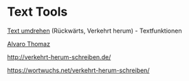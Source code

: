 # Text Tools

[Text umdrehen](https://www.topster.de/text/umdrehen.html)  (Rückwärts, Verkehrt herum) - Textfunktionen

[Alvaro Thomaz](https://www.alvarothomaz.com/de/verkehrt-herum-schreiben/)

http://verkehrt-herum-schreiben.de/

https://wortwuchs.net/verkehrt-herum-schreiben/